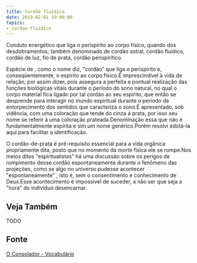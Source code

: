 ```yaml
---
title: Cordão fluídico
date: 2019-02-01 19:00:00
topics:
- cordao-fluidico
---
```


Conduto energético que liga o perispírito ao corpo físico, quando dos
desdobramentos; também denominado de cordão astral, cordão fluídico, cordão de
luz, fio de prata, cordão perispirítico.

Espécie de , como o nome diz, "cordão" que liga o perispírito e,
conseqüentemente, o espírito ao corpo físico.É imprescindível à vida de
relação, por assim dizer, pois assegura a perfeita e pontual realização das
funções biológicas vitais durante o período do sono natural, no qual o corpo
material fica ligado por tal cordão ao seu espírito, que então se desprende
para interagir no mundo espiritual durante o período de entorpecimento dos
sentidos que caracteriza o sono.É apresentado, sob vidência, com uma coloração
que tende do cinza á prata, por isso seu nome se referir à uma coloração
prateada.Denominação essa que não é fundamentalmente espírita e sim um nome
genérico.Porém resolvi adotá-la aqui para facilitar a identificação.

O cordão-de-prata é pré-requisito essencial para a vida orgânica propriamente
dita, posto que no momento da morte física ele se rompe.Nos meios ditos
"espiritualistas" há uma discussão sobre os perigos de rompimento desse cordão
espontaneamente durante o fenômeno das projeções, como se algo no universo
pudesse acontecer "espontaneamente" , isto é, sem o consentimento e
conhecimento de Deus.Esse acontecimento é impossível de suceder, a não ser que
seja a "hora" do indivíduo desencarnar.

## Veja Também
TODO

## Fonte
[O Consolador - Vocabulário](http://www.oconsolador.com.br/linkfixo/vocabulario/principal.html)


